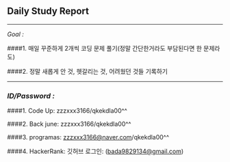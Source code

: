 
## **Daily Study Report**

***

*Goal :*

####1. 매일 꾸준하게 2개씩 코딩 문제 풀기(정말 간단한거라도 부담된다면 한 문제라도)

####2. 정말 새롭게 안 것, 헷갈리는 것, 어려웠던 것들 기록하기

***

### *ID/Password :*

####1. Code Up: zzzxxx3166/qkekdla00^^

####2. Back june: zzzxxx3166/qkekdla00^^

####3. programas: zzzxxx3166@naver.com/qkekdla00^^

####4. HackerRank: 깃허브 로그인: (bada9829134@gmail.com)
